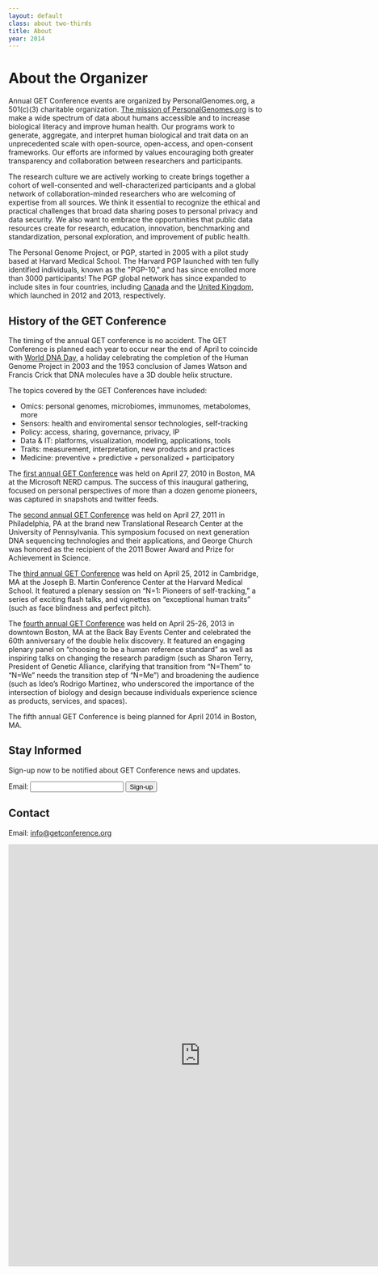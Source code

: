 ```yaml
---
layout: default
class: about two-thirds
title: About
year: 2014
---
```


# About the Organizer

Annual GET Conference events are organized by PersonalGenomes.org, a 501(c)(3) charitable organization. [The mission of PersonalGenomes.org](http://www.personalgenomes.org/mission) is to make a wide spectrum of data about humans accessible and to increase biological literacy and improve human health. Our programs work to generate, aggregate, and interpret human biological and trait data on an unprecedented scale with open-source, open-access, and open-consent frameworks. Our efforts are informed by values encouraging both greater transparency and collaboration between researchers and participants.

The research culture we are actively working to create brings together a cohort of well-consented and well-characterized participants and a global network of collaboration-minded researchers who are welcoming of expertise from all sources. We think it essential to recognize the ethical and practical challenges that broad data sharing poses to personal privacy and data security. We also want to embrace the opportunities that public data resources create for research, education, innovation, benchmarking and standardization, personal exploration, and improvement of public health.

The Personal Genome Project, or PGP, started in 2005 with a pilot study based at Harvard Medical School. The Harvard PGP launched with ten fully identified individuals, known as the "PGP-10," and has since enrolled more than 3000 participants! The PGP global network has since expanded to include sites in four countries, including [Canada](http://www.personalgenomes.org/canada) and the [United Kingdom](http://www.personalgenomes.org/uk), which launched in 2012 and 2013, respectively.

## History of the GET Conference

The timing of the annual GET conference is no accident. The GET Conference is planned each year to occur near the end of April to coincide with [World DNA Day](http://en.wikipedia.org/wiki/DNA_day), a holiday celebrating the completion of the Human Genome Project in 2003 and the 1953 conclusion of James Watson and Francis Crick that DNA molecules have a 3D double helix structure.

The topics covered by the GET Conferences have included:

*   Omics: personal genomes, microbiomes, immunomes, metabolomes, more
*   Sensors: health and enviromental sensor technologies, self-tracking
*   Policy: access, sharing, governance, privacy, IP
*   Data & IT: platforms, visualization, modeling, applications, tools
*   Traits: measurement, interpretation, new products and practices
*   Medicine: preventive + predictive + personalized + participatory

The [first annual GET Conference](../get2010/index.html) was held on April 27, 2010 in Boston, MA at the Microsoft NERD campus. The success of this inaugural gathering, focused on personal perspectives of more than a dozen genome pioneers, was captured in snapshots and twitter feeds.

The [second annual GET Conference](../get2011/index.html) was held on April 27, 2011 in Philadelphia, PA at the brand new Translational Research Center at the University of Pennsylvania. This symposium focused on next generation DNA sequencing technologies and their applications, and George Church was honored as the recipient of the 2011 Bower Award and Prize for Achievement in Science.

The [third annual GET Conference](../get2012/index.html) was held on April 25, 2012 in Cambridge, MA at the Joseph B. Martin Conference Center at the Harvard Medical School. It featured a plenary session on “N=1: Pioneers of self-tracking,” a series of exciting flash talks, and vignettes on “exceptional human traits” (such as face blindness and perfect pitch).

The [fourth annual GET Conference](../get2013/index.html) was held on April 25-26, 2013 in downtown Boston, MA at the Back Bay Events Center and celebrated the 60th anniversary of the double helix discovery. It featured an engaging plenary panel on “choosing to be a human reference standard” as well as inspiring talks on changing the research paradigm (such as Sharon Terry, President of Genetic Alliance, clarifying that transition from “N=Them” to “N=We” needs the transition step of “N=Me”) and broadening the audience (such as Ideo’s Rodrigo Martinez, who underscored the importance of the intersection of biology and design because individuals experience science as products, services, and spaces).

The fifth annual GET Conference is being planned for April 2014 in Boston, MA.

## Stay Informed

Sign-up now to be notified about GET Conference news and updates.

<form action="http://personalgenomes.createsend.com/t/r/s/kjjkuy/" method="post" id="subForm">

<div><label for="kjjkuy-kjjkuy">Email:</label>
<input type="text" name="cm-kjjkuy-kjjkuy" id="kjjkuy-kjjkuy">
<input type="submit" value="Sign-up"></div>

</form>

## Contact

Email: info@getconference.org

<iframe src="https://spreadsheets.google.com/embeddedform?formkey=dFBFRW9JeWd6SG51N0JKZWpjRHVoaGc6MA" width="760" height="835" frameborder="0" marginheight="0" marginwidth="0">Loading...</iframe>
